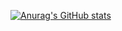 [![Anurag's GitHub stats](https://github-readme-stats.vercel.app/api?username=JuliusKreutz&theme=tokyonight)](https://github.com/anuraghazra/github-readme-stats)
